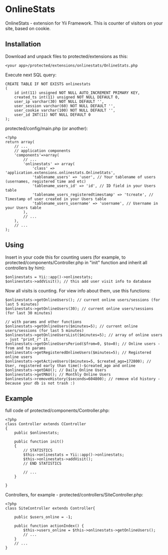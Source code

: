 OnlineStats
===========

OnlineStats - extension for Yii Framework. This is counter of visitors on your site, based on cookie.

Installation
-----

Download and unpack files to protected/extensions as this:

    <your app>/protected/extensions/onlinestats/OnlineStats.php

Execute next SQL query:

    CREATE TABLE IF NOT EXISTS onlinestats
    (
        id int(11) unsigned NOT NULL AUTO_INCREMENT PRIMARY KEY,
        created_ts int(11) unsigned NOT NULL DEFAULT 0,
        user_ip varchar(30) NOT NULL DEFAULT '',
        user_session varchar(60) NOT NULL DEFAULT '',
        user_cookie varchar(100) NOT NULL DEFAULT '',
        user_id INT(11) NOT NULL DEFAULT 0
    );

protected/config/main.php (or another):

    <?php
    return array(
        // ...
    	// application components
    	'components'=>array(
            // ...
            'onlinestats' => array(
                'class' => 'application.extensions.onlinestats.OnlineStats',
                'tablename_users' => 'user', // Your tablename of users (usernames, registered time and etc)
                'tablename_users_id' => 'id', // ID field in your Users table
                'tablename_users_registeredtimestamp' => 'tcreate', // Timestamp of user created in your Users table
                'tablename_users_username' => 'username', // Username in your Users table
            ),
            // ...
    	),
    	// ...
    );

Using
----

Insert in your code this for counting users (for example, to protected/components/Controller.php in "init" function and
inherit all controllers by him):

    $onlinestats = Yii::app()->onlinestats;
    $onlinestats->addVisit(); // this add user visit info to database

Now all visits is counting. For view info about them, use this functions:

    $onlinestats->getOnlineUsers(); // current online users/sessions (for last 5 minutes)
    $onlinestats->getOnlineUsers(30); // current online users/sessions (for last 30 minutes)

    // with params and other functions
    $onlinestats->getOnlineUsers($minutes=5); // current online users/sessions (for last 5 minutes)
    $onlinestats->getOnlineUsersList($minutes=5); // array of online users - just "print_r" it.
    $onlinestats->getOnlineUsersPeriod($from=0, $to=0); // Online users - from and to params
    $onlinestats->getRegisteredOnlineUsers($minutes=5); // Registered online users
    $onlinestats->getActiveUsers($minutes=5, $created_ago=172800); // User, registered early than time()-$created_ago and online
    $onlinestats->getDAU(); // Daily Online Users
    $onlinestats->getMAU(); // Monthly Online Users
    $onlinestats->removeHistory($seconds=604800); // remove old history - because your db is not trash :)

Example
---------

full code of protected/components/Controller.php:

    <?php
    class Controller extends CController
    {
        public $onlinestats;

        public function init()
        {
            // STATISTICS
            $this->onlinestats = Yii::app()->onlinestats;
            $this->onlinestats->addVisit();
            // END STATISTICS

            // ...
        }

    }

Controllers, for example - protected/controllers/SiteController.php:

    <?php
    class SiteController extends Controller{

        public $users_online = -1;

        public function actionIndex() {
            $this->users_online = $this->onlinestats->getOnlineUsers();
            // ...
        }
        // ...
    }
